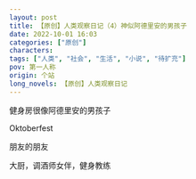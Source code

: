 ```yaml
---
layout: post
title: 【原创】人类观察日记（4）神似阿德里安的男孩子
date: 2022-10-01 16:03
categories: ["原创"]
characters: 
tags: ["人类", "社会", "生活", "小说", "待扩充"]
pov: 第一人称
origin: 个站
long_novels: 【原创】人类观察日记
---
```


健身房很像阿德里安的男孩子

Oktoberfest

朋友的朋友

大厨，调酒师女伴，健身教练

